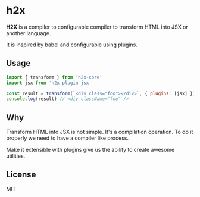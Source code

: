 # h2x

**H2X** is a compiler to configurable compiler to transform HTML into JSX or another language.

It is inspired by babel and configurable using plugins.

## Usage

```js
import { transform } from 'h2x-core'
import jsx from 'h2x-plugin-jsx'

const result = transform(`<div class="foo"></div>`, { plugins: [jsx] })
console.log(result) // <div className="foo" />
```

## Why

Transform HTML into JSX is not simple. It's a compilation operation. To do it properly we need to have a compiler like process.

Make it extensible with plugins give us the ability to create awesome utilities.

## License

MIT
